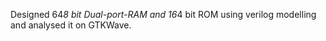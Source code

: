 Designed 64*8 bit Dual-port-RAM and 16*4 bit ROM using verilog modelling and analysed it on GTKWave.
